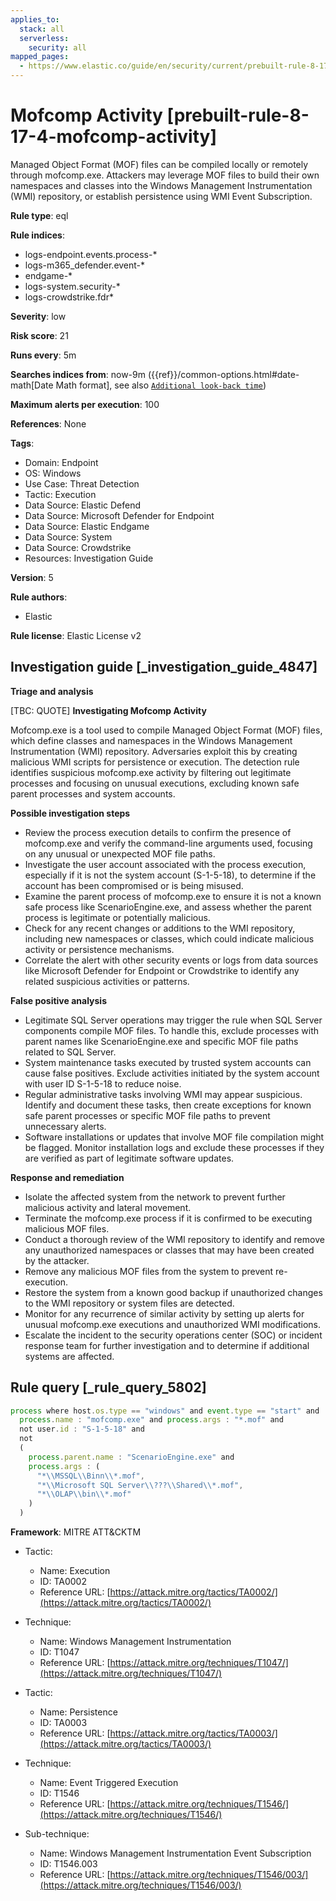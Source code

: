 ```yaml
---
applies_to:
  stack: all
  serverless:
    security: all
mapped_pages:
  - https://www.elastic.co/guide/en/security/current/prebuilt-rule-8-17-4-mofcomp-activity.html
---
```


# Mofcomp Activity [prebuilt-rule-8-17-4-mofcomp-activity]

Managed Object Format (MOF) files can be compiled locally or remotely through mofcomp.exe. Attackers may leverage MOF files to build their own namespaces and classes into the Windows Management Instrumentation (WMI) repository, or establish persistence using WMI Event Subscription.

**Rule type**: eql

**Rule indices**:

* logs-endpoint.events.process-*
* logs-m365_defender.event-*
* endgame-*
* logs-system.security-*
* logs-crowdstrike.fdr*

**Severity**: low

**Risk score**: 21

**Runs every**: 5m

**Searches indices from**: now-9m ({{ref}}/common-options.html#date-math[Date Math format], see also [`Additional look-back time`](docs-content://solutions/security/detect-and-alert/create-detection-rule.md#rule-schedule))

**Maximum alerts per execution**: 100

**References**: None

**Tags**:

* Domain: Endpoint
* OS: Windows
* Use Case: Threat Detection
* Tactic: Execution
* Data Source: Elastic Defend
* Data Source: Microsoft Defender for Endpoint
* Data Source: Elastic Endgame
* Data Source: System
* Data Source: Crowdstrike
* Resources: Investigation Guide

**Version**: 5

**Rule authors**:

* Elastic

**Rule license**: Elastic License v2

## Investigation guide [_investigation_guide_4847]

**Triage and analysis**

[TBC: QUOTE]
**Investigating Mofcomp Activity**

Mofcomp.exe is a tool used to compile Managed Object Format (MOF) files, which define classes and namespaces in the Windows Management Instrumentation (WMI) repository. Adversaries exploit this by creating malicious WMI scripts for persistence or execution. The detection rule identifies suspicious mofcomp.exe activity by filtering out legitimate processes and focusing on unusual executions, excluding known safe parent processes and system accounts.

**Possible investigation steps**

* Review the process execution details to confirm the presence of mofcomp.exe and verify the command-line arguments used, focusing on any unusual or unexpected MOF file paths.
* Investigate the user account associated with the process execution, especially if it is not the system account (S-1-5-18), to determine if the account has been compromised or is being misused.
* Examine the parent process of mofcomp.exe to ensure it is not a known safe process like ScenarioEngine.exe, and assess whether the parent process is legitimate or potentially malicious.
* Check for any recent changes or additions to the WMI repository, including new namespaces or classes, which could indicate malicious activity or persistence mechanisms.
* Correlate the alert with other security events or logs from data sources like Microsoft Defender for Endpoint or Crowdstrike to identify any related suspicious activities or patterns.

**False positive analysis**

* Legitimate SQL Server operations may trigger the rule when SQL Server components compile MOF files. To handle this, exclude processes with parent names like ScenarioEngine.exe and specific MOF file paths related to SQL Server.
* System maintenance tasks executed by trusted system accounts can cause false positives. Exclude activities initiated by the system account with user ID S-1-5-18 to reduce noise.
* Regular administrative tasks involving WMI may appear suspicious. Identify and document these tasks, then create exceptions for known safe parent processes or specific MOF file paths to prevent unnecessary alerts.
* Software installations or updates that involve MOF file compilation might be flagged. Monitor installation logs and exclude these processes if they are verified as part of legitimate software updates.

**Response and remediation**

* Isolate the affected system from the network to prevent further malicious activity and lateral movement.
* Terminate the mofcomp.exe process if it is confirmed to be executing malicious MOF files.
* Conduct a thorough review of the WMI repository to identify and remove any unauthorized namespaces or classes that may have been created by the attacker.
* Remove any malicious MOF files from the system to prevent re-execution.
* Restore the system from a known good backup if unauthorized changes to the WMI repository or system files are detected.
* Monitor for any recurrence of similar activity by setting up alerts for unusual mofcomp.exe executions and unauthorized WMI modifications.
* Escalate the incident to the security operations center (SOC) or incident response team for further investigation and to determine if additional systems are affected.


## Rule query [_rule_query_5802]

```js
process where host.os.type == "windows" and event.type == "start" and
  process.name : "mofcomp.exe" and process.args : "*.mof" and
  not user.id : "S-1-5-18" and
  not
  (
    process.parent.name : "ScenarioEngine.exe" and
    process.args : (
      "*\\MSSQL\\Binn\\*.mof",
      "*\\Microsoft SQL Server\\???\\Shared\\*.mof",
      "*\\OLAP\\bin\\*.mof"
    )
  )
```

**Framework**: MITRE ATT&CKTM

* Tactic:

    * Name: Execution
    * ID: TA0002
    * Reference URL: [https://attack.mitre.org/tactics/TA0002/](https://attack.mitre.org/tactics/TA0002/)

* Technique:

    * Name: Windows Management Instrumentation
    * ID: T1047
    * Reference URL: [https://attack.mitre.org/techniques/T1047/](https://attack.mitre.org/techniques/T1047/)

* Tactic:

    * Name: Persistence
    * ID: TA0003
    * Reference URL: [https://attack.mitre.org/tactics/TA0003/](https://attack.mitre.org/tactics/TA0003/)

* Technique:

    * Name: Event Triggered Execution
    * ID: T1546
    * Reference URL: [https://attack.mitre.org/techniques/T1546/](https://attack.mitre.org/techniques/T1546/)

* Sub-technique:

    * Name: Windows Management Instrumentation Event Subscription
    * ID: T1546.003
    * Reference URL: [https://attack.mitre.org/techniques/T1546/003/](https://attack.mitre.org/techniques/T1546/003/)



